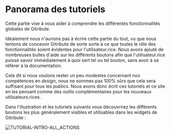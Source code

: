 
# Panorama des tutoriels

Cette partie vise à vous aider à comprendre les différentes fonctionnalités globales de Gitribute.

Idéalement nous n'aurions pas à écrire cette partie du tout, vu que nous tentons de concevoir Gitribute de sorte sorte à ce que toutes le rôle des fonctionnalités soient évidentes pour l'utilisateur.rice. Nous avons ajouté de nombreuses bulles d'aide sur les différents boutons afin que l'utilisateur.rice puisse savoir immédiatement à quoi sert tel ou tel bouton, sans avoir à se référer à la documentation.

Cela dit si nous voulons rester un peu modestes concernant nos compétences en _design_, nous ne sommes pas 100% sûrs que cela sera suffisant pour tous les publics. Nous avons donc écrit ces tutoriels et ce site en les pensant comme des outils complémentaires pour les nouveaux utilisateurs.rices.

Dans l'illustration et les tutoriels suivants vous découvrirez les différents boutons les plus généralement visibles et utilisables dans les widgets de Gitribute :

<div>
  <img
    alt="TUTORIAL-INTRO-ALL_ACTIONS"
    src="https://raw.githubusercontent.com/multi-coop/gitribute-documentation-content/main/images/tutorial/commented/tutorial-01.png"
    />
</div>
